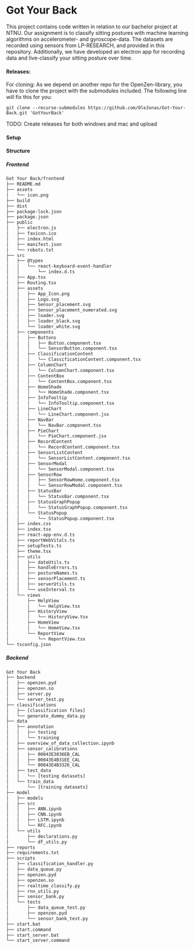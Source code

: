 # Got Your Back

This project contains code written in relation to our bachelor project at NTNU. Our assignment is to classify sitting postures with machine learning algorithms on accelerometer- and gyroscope-data. The datasets are recorded using sensors from LP-RESEARCH, and provided in this repository. Additionally, we have developed an electron app for recording data and live-classify your sitting posture over time.

#### Releases:

For cloning:
As we depend on another repo for the OpenZen-library, you have to clone the project with the submodules included. The following line will fix this for you:

`git clone --recurse-submodules https://github.com/OleJonas/Got-Your-Back.git 'GotYourBack'`

TODO:
Create releases for both windows and mac and upload

#### Setup

#### Structure

##### Frontend

```bash
Got Your Back/frontend
├── README.md
├── assets
│   └── icon.png
├── build
├── dist
├── package-lock.json
├── package.json
├── public
│   ├── electron.js
│   ├── favicon.ico
│   ├── index.html
│   ├── manifest.json
│   └── robots.txt
├── src
│   ├── @types
│   │   └── react-keyboard-event-handler
│   │       └── index.d.ts
│   ├── App.tsx
│   ├── Routing.tsx
│   ├── assets
│   │   ├── App_Icon.png
│   │   ├── Logo.svg
│   │   ├── Sensor_placement.svg
│   │   ├── Sensor_placement_numerated.svg
│   │   ├── loader.svg
│   │   ├── loader_black.svg
│   │   └── loader_white.svg
│   ├── components
│   │   ├── Buttons
│   │   │   ├── Button.component.tsx
│   │   │   └── SensorButton.component.tsx
│   │   ├── ClassificationContent
│   │   │   └── ClassificationContent.component.tsx
│   │   ├── ColumnChart
│   │   │   └── ColumnChart.component.tsx
│   │   ├── ContentBox
│   │   │   └── ContentBox.component.tsx
│   │   ├── HomeShade
│   │   │   └── HomeShade.component.tsx
│   │   ├── InfoTooltip
│   │   │   └── InfoTooltip.component.tsx
│   │   ├── LineChart
│   │   │   └── LineChart.component.jsx
│   │   ├── NavBar
│   │   │   └── NavBar.component.tsx
│   │   ├── PieChart
│   │   │   └── PieChart.component.jsx
│   │   ├── RecordContent
│   │   │   └── RecordContent.component.tsx
│   │   ├── SensorListContent
│   │   │   └── SensorListContent.component.tsx
│   │   ├── SensorModal
│   │   │   └── SensorModal.component.tsx
│   │   ├── SensorRow
│   │   │   ├── SensorRowHome.component.tsx
│   │   │   └── SensorRowModal.component.tsx
│   │   ├── StatusBar
│   │   │   └── StatusBar.component.tsx
│   │   ├── StatusGraphPopup
│   │   │   └── StatusGraphPopup.component.tsx
│   │   └── StatusPopup
│   │       └── StatusPopup.component.tsx
│   ├── index.css
│   ├── index.tsx
│   ├── react-app-env.d.ts
│   ├── reportWebVitals.ts
│   ├── setupTests.ts
│   ├── theme.tsx
│   ├── utils
│   │   ├── dateUtils.ts
│   │   ├── handleErrors.ts
│   │   ├── postureNames.ts
│   │   ├── sensorPlacement.ts
│   │   ├── serverUtils.ts
│   │   └── useInterval.ts
│   └── views
│       ├── HelpView
│       │   └── HelpView.tsx
│       ├── HistoryView
│       │   └── HistoryView.tsx
│       ├── HomeView
│       │   └── HomeView.tsx
│       └── ReportView
│           └── ReportView.tsx
└── tsconfig.json
```

##### Backend

```bash
Got Your Back
├── backend
│   ├── openzen.pyd
│   ├── openzen.so
│   ├── server.py
│   └── server_test.py
├── classifications
│   ├── [classification files]
│   └── generate_dummy_data.py
├── data
│   ├── annotation
│   │   ├── testing
│   │   └── training
│   ├── overview_of_data_collection.ipynb
│   ├── sensor_calibrations
│   │   ├── 00043E3036EB_CAL
│   │   ├── 00043E4B31EE_CAL
│   │   └── 00043E4B3326_CAL
│   ├── test_data
│   │   └── [testing datasets]
│   └── train_data
│       └── [training datasets]
├── model
│   ├── models
│   ├── src
│   │   ├── ANN.ipynb
│   │   ├── CNN.ipynb
│   │   ├── LSTM.ipynb
│   │   └── RFC.ipynb
│   └── utils
│       ├── declarations.py
│       └── df_utils.py
├── reports
├── requirements.txt
├── scripts
│   ├── classification_handler.py
│   ├── data_queue.py
│   ├── openzen.pyd
│   ├── openzen.so
│   ├── realtime_classify.py
│   ├── rnn_utils.py
│   ├── sensor_bank.py
│   └── tests
│       ├── data_queue_test.py
│       ├── openzen.pyd
│       └── sensor_bank_test.py
├── start.bat
├── start.command
├── start_server.bat
└── start_server.command
```
